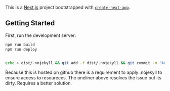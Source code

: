 This is a [Next.js](https://nextjs.org/) project bootstrapped with [`create-next-app`](https://github.com/vercel/next.js/tree/canary/packages/create-next-app).

## Getting Started

First, run the development server:

```bash
npm run build
npm run deploy


echo > dist/.nojekyll && git add -f dist/.nojekyll && git commit -m "Add .nojekyll after deployment" && git push origin gh-pages --force
```

Because this is hosted on github there is a requirement to
apply .nojekyll to ensure access to resoureces.
The oneliner above resolves the issue but its dirty.
Requires a better solution. 